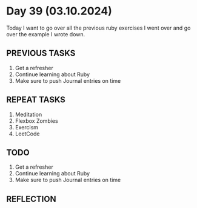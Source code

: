 # Day 39 (03.10.2024)

Today I want to go over all the previous ruby exercises I went over and go over the example I wrote down.

## PREVIOUS TASKS

1. Get a refresher
2. Continue learning about Ruby
3. Make sure to push Journal entries on time

## REPEAT TASKS

1. Meditation
2. Flexbox Zombies
3. Exercism
4. LeetCode

## TODO

1. Get a refresher
2. Continue learning about Ruby
3. Make sure to push Journal entries on time

## REFLECTION
